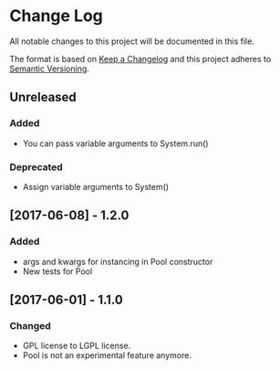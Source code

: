 # Change Log
All notable changes to this project will be documented in this file.

The format is based on [Keep a Changelog](http://keepachangelog.com/)
and this project adheres to [Semantic Versioning](http://semver.org/).

## Unreleased

### Added

- You can pass variable arguments to System.run()

### Deprecated

- Assign variable arguments to System()

## [2017-06-08] - 1.2.0

### Added

- args and kwargs for instancing in Pool constructor
- New tests for Pool

## [2017-06-01] - 1.1.0

### Changed
- GPL license to LGPL license.
- Pool is not an experimental feature anymore.
